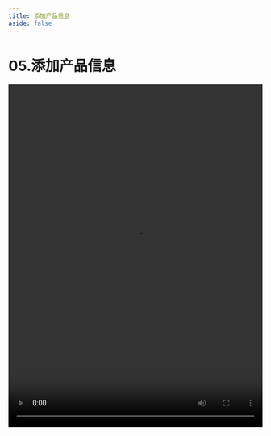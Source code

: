 ```yaml
---
title: 添加产品信息
aside: false
---
```


# 05.添加产品信息

<video autoplay src="http://qn.chinavanes.com/nodejs/module-13/05.添加产品信息.mp4" controls controlsList="nodownload" width="100%" height="680"/>

